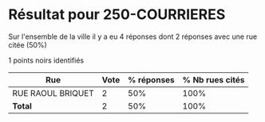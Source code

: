 # Résultat pour 250-COURRIERES

Sur l'ensemble de la ville il y a eu 4 réponses dont 2 réponses avec une rue citée (50%)

1 points noirs identifiés

| Rue | Vote | % réponses | % Nb rues cités|
|-----|------|------------|----------------|
| RUE RAOUL BRIQUET | 2 | 50% | 100%|
| **Total** | 2 | 50% | 100%|
